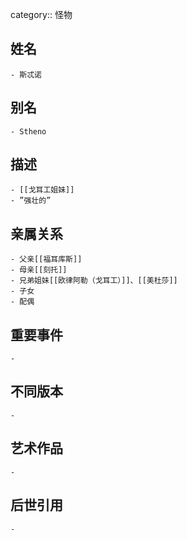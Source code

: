 category:: 怪物
## 姓名
	- 斯忒诺
## 别名
	- Stheno
## 描述
	- [[戈耳工姐妹]]
	- ”强壮的”
## 亲属关系
	- 父亲[[福耳库斯]]
	- 母亲[[刻托]]
	- 兄弟姐妹[[欧律阿勒（戈耳工）]]、[[美杜莎]]
	- 子女
	- 配偶
## 重要事件
	-
## 不同版本
	-
## 艺术作品
	-
## 后世引用
	-
